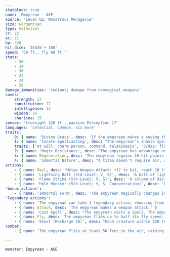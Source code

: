 ```yaml
---
statblock: true
name: 'Empyrean - A5E'
source: 'Level Up: Monstrous Menagerie'
size: Gargantuan
type: Celestial
cr: 22
ac: 21
hp: 328
hit_dice: '16d20 + 160'
speed: '60 ft., fly 60 ft.'
stats:
    - 30
    - 24
    - 30
    - 22
    - 24
    - 26
damage_immunities: 'radiant; damage from nonmagical weapons'
saves:
    strength: 17
    constitution: 17
    intelligence: 13
    wisdom: 14
    charisma: 15
senses: 'truesight 120 ft., passive Perception 17'
languages: 'Celestial, Common, six more'
traits:
    0: { name: 'Divine Grace', desc: 'If the empyrean makes a saving throw against an effect that deals half damage on a success, it takes no damage on a success and half damage on a failure. Furthermore, while wearing medium armor, the empyrean adds its full Dexterity bonus to its Armor Class (already included).' }
    1: { name: 'Innate Spellcasting', desc: "The empyrean's innate spellcasting ability is Charisma (spell save DC 23). It can innately cast the following spells, requiring no material components:" }
    traits: ['At will: charm person, command, telekinesis', '3/day: flame strike, hold monster, lightning bolt', "1/day: commune, greater restoration, heroes' feast, plane shift (self only, can't travel to or from the Material Plane)"]
    2: { name: 'Magic Resistance', desc: 'The empyrean has advantage on saving throws against spells and other magical effects.' }
    3: { name: Regeneration, desc: 'The empyrean regains 10 hit points at the beginning of its turn as long as it has at least 1 hit point.' }
    4: { name: 'Immortal Nature', desc: "A titan doesn't require air, sustenance, or sleep." }
actions:
    - { name: Maul, desc: 'Melee Weapon Attack: +17 to hit, reach 10 ft., one target. Hit: 38 (8d6 + 10) bludgeoning damage plus 14 (4d6) radiant damage, and the target makes a DC 25 Strength saving throw. On a failure, the target is pushed up to 30 feet away and knocked prone.' }
    - { name: 'Lightning Bolt (3rd-Level; V, S)', desc: 'A bolt of lightning 5 feet wide and 100 feet long arcs from the empyrean. Each creature in the area makes a DC 23 Dexterity saving throw, taking 28 (8d6) lightning damage on a failure or half damage on a success.' }
    - { name: 'Flame Strike (5th-Level; V, S)', desc: 'A column of divine flame fills a 10-foot-radius, 40-foot-high cylinder within 60 feet. Creatures in the area make a DC 23 Dexterity saving throw, taking 14 (4d6) fire damage and 14 (4d6) radiant damage on a failure or half damage on a success.' }
    - { name: 'Hold Monster (5th-Level; V, S, Concentration)', desc: 'One creature the empyrean can see within 60 feet makes a DC 23 Wisdom saving throw. On a failure, the target is paralyzed for 1 minute. The target repeats the saving throw at the end of each of its turns, ending the effect on a success.' }
'bonus actions':
    - { name: 'Immortal Form', desc: 'The empyrean magically changes its size between Gargantuan and Medium. While Medium, the empyrean has disadvantage on Strength checks. Its statistics are otherwise unchanged.' }
'legendary actions':
    - { name: 'The empyrean can take 1 legendary action, choosing from the options below', desc: "Only one legendary action can be used at a time and only at the end of another creature's turn. It regains spent legendary actions at the start of its turn." }
    - { name: Attack, desc: 'The empyrean makes a weapon attack.' }
    - { name: 'Cast Spell', desc: "The empyrean casts a spell. The empyrean can't use this option if it has cast a spell since the start of its last turn." }
    - { name: Fly, desc: 'The empyrean flies up to half its fly speed.' }
    - { name: 'Shout (Recharge 56)', desc: "Each creature within 120 feet that can hear the empyrean makes a DC 25 Constitution saving throw. On a failure, a creature takes 24 (7d6) thunder damage and is stunned until the end of the empyrean's next turn. On a success, a creature takes half damage." }
combat:
    - { name: 'The empyrean flies at least 50 feet in the air, raining lightning bolts and flame strikes on land-bound foes', desc: 'It attacks flying enemies with its maul. It uses Shout whenever it can and then attacks stunned creatures with its maul. If not on the Material Plane, it uses plane shift when reduced to 100 hit points or fewer.' }

---
```

```statblock
monster: Empyrean - A5E
```

